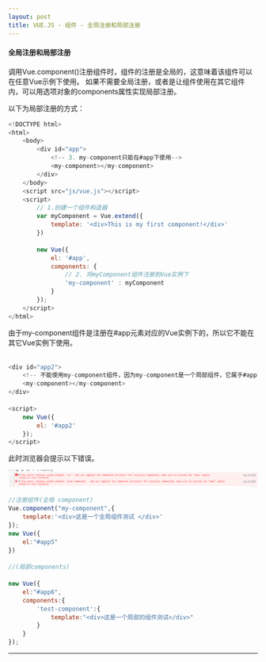 ```yaml
---
layout: post
title: VUE.JS - 组件 - 全局注册和局部注册
---
```


#### 全局注册和局部注册

调用Vue.component()注册组件时，组件的注册是全局的，这意味着该组件可以在任意Vue示例下使用。
如果不需要全局注册，或者是让组件使用在其它组件内，可以用选项对象的components属性实现局部注册。

以下为局部注册的方式：

```javascript
<!DOCTYPE html>
<html>
    <body>
        <div id="app">
            <!-- 3. my-component只能在#app下使用-->
            <my-component></my-component>
        </div>
    </body>
    <script src="js/vue.js"></script>
    <script>
        // 1.创建一个组件构造器
        var myComponent = Vue.extend({
            template: '<div>This is my first component!</div>'
        })
        
        new Vue({
            el: '#app',
            components: {
                // 2. 将myComponent组件注册到Vue实例下
                'my-component' : myComponent
            }
        });
    </script>
</html>
```

由于my-component组件是注册在#app元素对应的Vue实例下的，所以它不能在其它Vue实例下使用。

```javascript

<div id="app2">
    <!-- 不能使用my-component组件，因为my-component是一个局部组件，它属于#app-->
    <my-component></my-component>
</div>

<script>
    new Vue({
        el: '#app2'
    });
</script>

```

此时浏览器会提示以下错误。

![img vue](/img/170609/1.png)


```javascript
//注册组件(全局 component)
Vue.component("my-component",{
    template:'<div>这是一个全局组件测试 </div>'
});
new Vue({
    el:"#app5"
})

//(局部components)

new Vue({
    el:"#app6",
    components:{
        'test-component':{
            template:"<div>这是一个局部的组件测试</div>"
        }
    }
});
```

****


